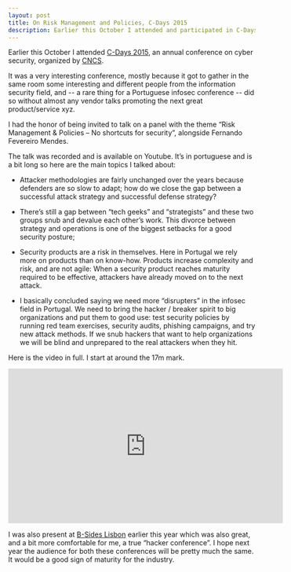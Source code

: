 ```yaml
---
layout: post
title: On Risk Management and Policies, C-Days 2015
description: Earlier this October I attended and participated in C-Days 2015, an annual conference on cyber security, organized by CNCS - Here are my thoughts on it. 
---
```


Earlier this October I attended [C-Days 2015](https://c-days2015.topi.com), an annual conference on cyber security, organized by [CNCS](http://www.cncs.gov.pt). 

It was a very interesting conference, mostly because it got to gather in the same room some interesting and different people from the information security field, and -- a rare thing for a Portuguese infosec conference -- did so without almost any vendor talks promoting the next great product/service xyz.

I had the honor of being invited to talk on a panel with the theme “Risk Management & Policies – No shortcuts for security”, alongside Fernando Fevereiro Mendes.

The talk was recorded and is available on Youtube. It’s in portuguese and is a bit long so here are the main topics I talked about:

- Attacker methodologies are fairly unchanged over the years because defenders are so slow to adapt; how do we close the gap between a successful attack strategy and successful defense strategy?

- There’s still a gap between “tech geeks” and “strategists” and these two groups snub and devalue each other’s work. This divorce between strategy and operations is one of the biggest setbacks for a good security posture;

- Security products are a risk in themselves. Here in Portugal we rely more on products than on know-how. Products increase complexity and risk, and are not agile: When a security product reaches maturity required to be effective, attackers have already moved on to the next attack.

- I basically concluded saying we need more “disrupters” in the infosec field in Portugal. We need to bring the hacker / breaker spirit to big organizations and put them to good use: test security policies by running red team exercises, security audits, phishing campaigns, and try new attack methods. If we snub hackers that want to help organizations we will be blind and unprepared to the real attackers when they hit.

Here is the video in full. I start at around the 17m mark.

<iframe width="560" height="315" align="center" src="https://www.youtube.com/embed/8TnGjjTGnm0" frameborder="0" allowfullscreen></iframe>

I was also present at [B-Sides Lisbon](http://www.bsideslisbon.org/) earlier this year which was also great, and a bit more comfortable for me, a true “hacker conference”. I hope next year the audience for both these conferences will be pretty much the same. It would be a good sign of maturity for the industry.
